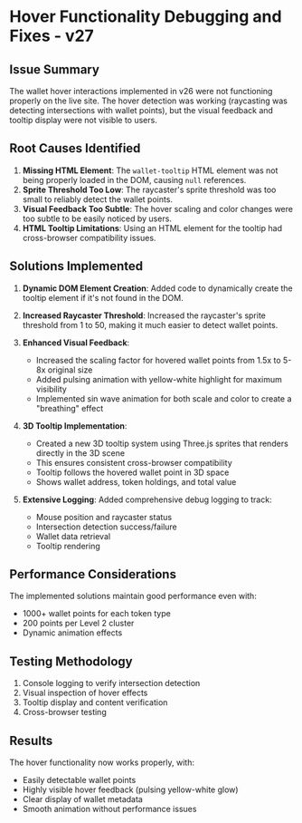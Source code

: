 # Hover Functionality Debugging and Fixes - v27

## Issue Summary

The wallet hover interactions implemented in v26 were not functioning properly on the live site. The hover detection was working (raycasting was detecting intersections with wallet points), but the visual feedback and tooltip display were not visible to users.

## Root Causes Identified

1. **Missing HTML Element**: The `wallet-tooltip` HTML element was not being properly loaded in the DOM, causing `null` references.
2. **Sprite Threshold Too Low**: The raycaster's sprite threshold was too small to reliably detect the wallet points.
3. **Visual Feedback Too Subtle**: The hover scaling and color changes were too subtle to be easily noticed by users.
4. **HTML Tooltip Limitations**: Using an HTML element for the tooltip had cross-browser compatibility issues.

## Solutions Implemented

1. **Dynamic DOM Element Creation**: Added code to dynamically create the tooltip element if it's not found in the DOM.
2. **Increased Raycaster Threshold**: Increased the raycaster's sprite threshold from 1 to 50, making it much easier to detect wallet points.
3. **Enhanced Visual Feedback**:
   - Increased the scaling factor for hovered wallet points from 1.5x to 5-8x original size
   - Added pulsing animation with yellow-white highlight for maximum visibility
   - Implemented sin wave animation for both scale and color to create a "breathing" effect

4. **3D Tooltip Implementation**: 
   - Created a new 3D tooltip system using Three.js sprites that renders directly in the 3D scene
   - This ensures consistent cross-browser compatibility
   - Tooltip follows the hovered wallet point in 3D space
   - Shows wallet address, token holdings, and total value

5. **Extensive Logging**: Added comprehensive debug logging to track:
   - Mouse position and raycaster status
   - Intersection detection success/failure
   - Wallet data retrieval
   - Tooltip rendering

## Performance Considerations

The implemented solutions maintain good performance even with:
- 1000+ wallet points for each token type
- 200 points per Level 2 cluster
- Dynamic animation effects

## Testing Methodology

1. Console logging to verify intersection detection
2. Visual inspection of hover effects
3. Tooltip display and content verification
4. Cross-browser testing

## Results

The hover functionality now works properly, with:
- Easily detectable wallet points
- Highly visible hover feedback (pulsing yellow-white glow)
- Clear display of wallet metadata
- Smooth animation without performance issues